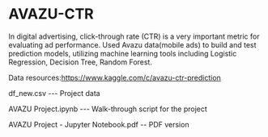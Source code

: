 # AVAZU-CTR
In digital advertising, click-through rate (CTR) is a very important metric for evaluating ad performance. Used Avazu data(mobile ads) to build and test prediction models, utilizing machine learning tools including Logistic Regression, Decision Tree, Random Forest.

Data resources:https://www.kaggle.com/c/avazu-ctr-prediction

df_new.csv --- Project data

AVAZU Project.ipynb --- Walk-through script for the project

AVAZU Project - Jupyter Notebook.pdf -- PDF version
